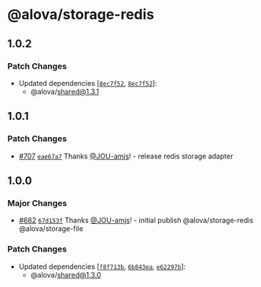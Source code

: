 # @alova/storage-redis

## 1.0.2

### Patch Changes

- Updated dependencies [[`8ec7f52`](https://github.com/alovajs/alova/commit/8ec7f52122b5c5aa80a93ccc519fc73d14f57659), [`8ec7f52`](https://github.com/alovajs/alova/commit/8ec7f52122b5c5aa80a93ccc519fc73d14f57659)]:
  - @alova/shared@1.3.1

## 1.0.1

### Patch Changes

- [#707](https://github.com/alovajs/alova/pull/707) [`eae67a7`](https://github.com/alovajs/alova/commit/eae67a7cf6502c9e78a60a156989202f5600d5f2) Thanks [@JOU-amjs](https://github.com/JOU-amjs)! - release redis storage adapter

## 1.0.0

### Major Changes

- [#682](https://github.com/alovajs/alova/pull/682) [`67d153f`](https://github.com/alovajs/alova/commit/67d153f388bb2bb54f0044b60ebe9bc575864d2b) Thanks [@JOU-amjs](https://github.com/JOU-amjs)! - initial publish @alova/storage-redis @alova/storage-file

### Patch Changes

- Updated dependencies [[`f8f713b`](https://github.com/alovajs/alova/commit/f8f713bde99c92f234d175c13ab355604ae9d0f8), [`6b843ea`](https://github.com/alovajs/alova/commit/6b843ea91221b169c25b0eb75853658642024881), [`e62297b`](https://github.com/alovajs/alova/commit/e62297b07e3a6e0107f8fef13600290b25798d05)]:
  - @alova/shared@1.3.0
